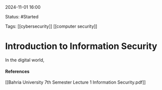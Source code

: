 
2024-11-01 16:00

Status: #Started

Tags:
[[cybersecurity]] [[computer security]]
# Introduction to Information Security

In the digital world, 



#### References
[[Bahria University 7th Semester Lecture 1 Information Security.pdf]]